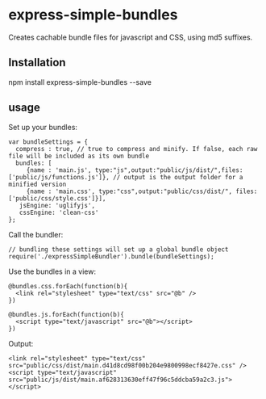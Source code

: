 # express-simple-bundles
Creates cachable bundle files for javascript and CSS, using md5 suffixes.

## Installation

  npm install express-simple-bundles --save

## usage

Set up your bundles:

````
var bundleSettings = {
  compress : true, // true to compress and minify. If false, each raw file will be included as its own bundle
  bundles: [
     {name : 'main.js', type:"js",output:"public/js/dist/",files:['public/js/functions.js']}, // output is the output folder for a minified version
     {name : 'main.css', type:"css",output:"public/css/dist/", files:['public/css/style.css']}],
   jsEngine: 'uglifyjs',
   cssEngine: 'clean-css'
};

````
Call the bundler:
````
// bundling these settings will set up a global bundle object
require('./expressSimpleBundler').bundle(bundleSettings);
````

Use the bundles in a view:
````
@bundles.css.forEach(function(b){
  <link rel="stylesheet" type="text/css" src="@b" />
})

@bundles.js.forEach(function(b){
  <script type="text/javascript" src="@b"></script>
})
````

Output:
````
<link rel="stylesheet" type="text/css" src="public/css/dist/main.d41d8cd98f00b204e9800998ecf8427e.css" />
<script type="text/javascript" src="public/js/dist/main.af628313630eff47f96c5ddcba59a2c3.js"></script>
````
